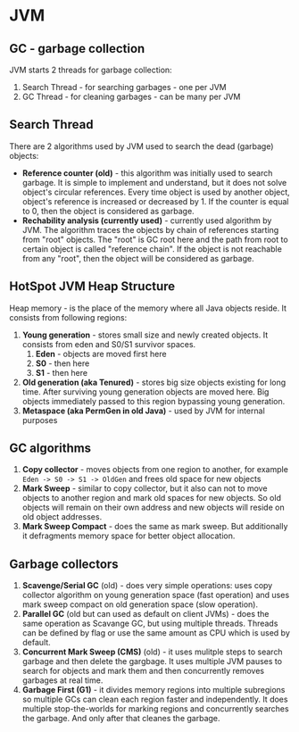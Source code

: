 # JVM
## GC - garbage collection
JVM starts 2 threads for garbage collection:
1. Search Thread - for searching garbages - one per JVM
2. GC Thread - for cleaning garbages - can be many per JVM

## Search Thread
There are 2 algorithms used by JVM used to search the dead (garbage) objects:
* **Reference counter (old)** - this algorithm was initially used to search garbage. It is simple to implement and understand, but it does not solve object's circular references. Every time object is used by another object, object's reference is increased or decreased by 1. If the counter is equal to 0, then the object is considered as garbage.
* **Rechability analysis (currently used)** - currently used algorithm by JVM. The algorithm traces the objects by chain of references starting from "root" objects. The "root" is GC root here and the path from root to certain object is called "reference chain". If the object is not reachable from any "root", then the object will be considered as garbage.

## HotSpot JVM Heap Structure
Heap memory - is the place of the memory where all Java objects reside. It consists from following regions:
1. **Young generation** - stores small size and newly created objects. It consists from eden and S0/S1 survivor spaces.
    1. **Eden** - objects are moved first here
    2. **S0** - then here
    3. **S1** - then here
2. **Old generation (aka Tenured)** - stores big size objects existing for long time. After surviving young generation objects are moved here. Big objects immediately passed to this region bypassing young generation.
3. **Metaspace (aka PermGen in old Java)** - used by JVM for internal purposes

## GC algorithms
1. **Copy collector** - moves objects from one region to another, for example `Eden -> S0 -> S1 -> OldGen` and frees old space for new objects
2. **Mark Sweep** - similar to copy collector, but it also can not to move objects to another region and mark old spaces for new objects. So old objects will remain on their own address and new objects will reside on old object addresses.
3. **Mark Sweep Compact** - does the same as mark sweep. But additionally it defragments memory space for better object allocation.

## Garbage collectors
1. **Scavenge/Serial GC** (old) - does very simple operations: uses copy collector algorithm on young generation space (fast operation) and uses mark sweep compact on old generation space (slow operation).
2. **Parallel GC** (old but can used as default on client JVMs) - does the same operation as Scavange GC, but using multiple threads. Threads can be defined by flag or use the same amount as CPU which is used by default.
3. **Concurrent Mark Sweep (CMS)** (old) - it uses mulitple steps to search garbage and then delete the gargbage. It uses multiple JVM pauses to search for objects and mark them and then concurrently removes garbages at real time.
4. **Garbage First (G1)** - it divides memory regions into multiple subregions so multiple GCs can clean each region faster and independently. It does multiple stop-the-worlds for marking regions and concurrently searches the garbage. And only after that cleanes the garbage. 

